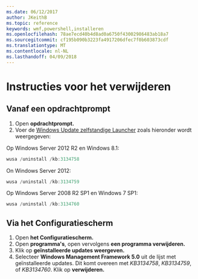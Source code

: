 ```yaml
---
ms.date: 06/12/2017
author: JKeithB
ms.topic: reference
keywords: wmf,powershell,installeren
ms.openlocfilehash: 78ae7ecd40b4d8ad0a6750f43002986483ab18a7
ms.sourcegitcommit: cf195b090b3223fa4917206dfec7f0b603873cdf
ms.translationtype: MT
ms.contentlocale: nl-NL
ms.lasthandoff: 04/09/2018
---
```

# <a name="uninstallation-instructions"></a>Instructies voor het verwijderen

## <a name="using-command-prompt"></a>Vanaf een opdrachtprompt
1.  Open **opdrachtprompt.**
2.  Voer de [Windows Update zelfstandige Launcher](https://support.microsoft.com/en-us/kb/934307) zoals hieronder wordt weergegeven:

Op Windows Server 2012 R2 en Windows 8.1:
```powershell
wusa /uninstall /kb:3134758
```
On Windows Server 2012:
```powershell
wusa /uninstall /kb:3134759
```
Op Windows Server 2008 R2 SP1 en Windows 7 SP1:
```powershell
wusa /uninstall /kb:3134760
```

## <a name="using-control-panel"></a>Via het Configuratiescherm
1.  Open **het Configuratiescherm.**
2.  Open **programma's**, open vervolgens **een programma verwijderen.**
3.  Klik op **geïnstalleerde updates weergeven.**
4.  Selecteer **Windows Management Framework 5.0** uit de lijst met geïnstalleerde updates. Dit komt overeen met *KB3134758*, *KB3134759*, of *KB3134760*. Klik op **verwijderen.**